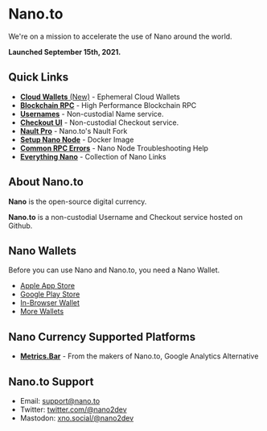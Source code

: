 # Nano.to

We're on a mission to accelerate the use of Nano around the world. 

**Launched September 15th, 2021.**

## **Quick Links**

  - [**Cloud Wallets** (New)](/cloud) - Ephemeral Cloud Wallets
  - [**Blockchain RPC**](https://rpc.nano.to) - High Performance Blockchain RPC
  - [**Usernames**](/usernames) - Non-custodial Name service.
  - [**Checkout UI**](/checkout) - Non-custodial Checkout service.
  - [**Nault Pro**](https://nault.pro) - Nano.to's Nault Fork
  - [**Setup Nano Node**](https://github.com/fwd/nano-docker) - Docker Image
  - [**Common RPC Errors**](/errors) - Nano Node Troubleshooting Help
  - [**Everything Nano**](/packages) - Collection of Nano Links

## About Nano.to

**Nano** is the open-source digital currency.

**Nano.to** is a non-custodial Username and Checkout service hosted on Github. 

## Nano Wallets

Before you can use Nano and Nano.to, you need a Nano Wallet. 

- [Apple App Store](https://itunes.apple.com/us/app/natrium/id1451425707?ls=1&mt=8)
- [Google Play Store](https://play.google.com/store/apps/details?id=co.banano.natriumwallet)
- [In-Browser Wallet](https://nault.pro/) 
- [More Wallets](https://hub.nano.org/i/wallets/2)

## Nano Currency Supported Platforms

  - [**Metrics.Bar**](https://metrics.bar) - From the makers of Nano.to, Google Analytics Alternative

## Nano.to Support

- Email: support@nano.to
- Twitter: [twitter.com/@nano2dev](https://twitter.com/nano2dev)
- Mastodon: [xno.social/@nano2dev](https://xno.social/nano2dev)



